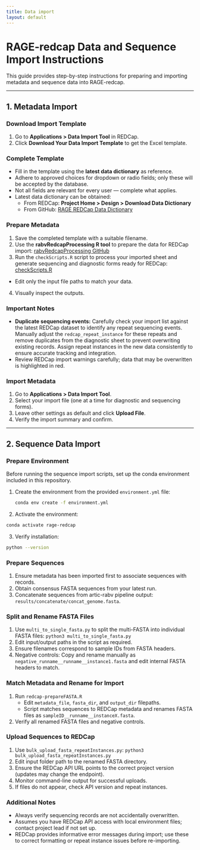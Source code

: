 ```yaml
---
title: Data import
layout: default
---
```


# RAGE-redcap Data and Sequence Import Instructions

This guide provides step-by-step instructions for preparing and importing metadata and sequence data into RAGE-redcap.

---

## 1. Metadata Import

### Download Import Template
1. Go to **Applications > Data Import Tool** in REDCap.
2. Click **Download Your Data Import Template** to get the Excel template.

### Complete Template
- Fill in the template using the **latest data dictionary** as reference. 
- Adhere to approved choices for dropdown or radio fields; only these will be accepted by the database.
- Not all fields are relevant for every user — complete what applies.
- Latest data dictionary can be obtained:
  - From REDCap: **Project Home > Design > Download Data Dictionary**
  - From GitHub: [RAGE REDCap Data Dictionary](https://github.com/RAGE-toolkit/rage-redcap/blob/main/data_dictionaries/RAGEredcap_DataDictionary.csv)

### Prepare Metadata
1. Save the completed template with a suitable filename.
2. Use the **rabvRedcapProcessing R tool** to prepare the data for REDCap import: [rabvRedcapProcessing GitHub](https://github.com/RAGE-toolkit/rabvRedcapProcessing)
3. Run the `checkScripts.R` script to process your imported sheet and generate sequencing and diagnostic forms ready for REDCap: [checkScripts.R](https://github.com/RAGE-toolkit/rabvRedcapProcessing/blob/main/tools/checkScripts.R)
  - Edit only the input file paths to match your data.
4. Visually inspect the outputs.

### Important Notes
- **Duplicate sequencing events:** Carefully check your import list against the latest REDCap dataset to identify any repeat sequencing events. Manually adjust the `redcap_repeat_instance` for these repeats and remove duplicates from the diagnostic sheet to prevent overwriting existing records. Assign repeat instances in the new data consistently to ensure accurate tracking and integration.
- Review REDCap import warnings carefully; data that may be overwritten is highlighted in red.

### Import Metadata
1. Go to **Applications > Data Import Tool**.
2. Select your import file (one at a time for diagnostic and sequencing forms).
3. Leave other settings as default and click **Upload File**.
4. Verify the import summary and confirm.

---

## 2. Sequence Data Import

### Prepare Environment
Before running the sequence import scripts, set up the conda environment included in this repository.

1. Create the environment from the provided `environment.yml` file:
   ```bash
   conda env create -f environment.yml
   ```
2.    Activate the environment:
   ```bash
conda activate rage-redcap
   ```
3.    Verify installation:
   ```bash
python --version
   ```
### Prepare Sequences
1. Ensure metadata has been imported first to associate sequences with records.
2. Obtain consensus FASTA sequences from your latest run.
3. Concatenate sequences from artic-rabv pipeline output: `results/concatenate/concat_genome.fasta`.

### Split and Rename FASTA Files
1. Use `multi_to_single_fasta.py` to split the multi-FASTA into individual FASTA files: `python3 multi_to_single_fasta.py`
2. Edit input/output paths in the script as required.
3. Ensure filenames correspond to sample IDs from FASTA headers.
4. Negative controls: Copy and rename manually as `negative_runname__runname__instance1.fasta` and edit internal FASTA headers to match.

### Match Metadata and Rename for Import
1. Run `redcap-prepareFASTA.R`
   - Edit `metadata_file`, `fasta_dir`, and `output_dir` filepaths.
   - Script matches sequences to REDCap metadata and renames FASTA files as `sampleID__runname__instanceX.fasta`.
2. Verify all renamed FASTA files and negative controls.

### Upload Sequences to REDCap
1. Use `bulk_upload_fasta_repeatInstances.py`: `python3 bulk_upload_fasta_repeatInstances.py`
2. Edit input folder path to the renamed FASTA directory.
3. Ensure the REDCap API URL points to the correct project version (updates may change the endpoint).
4. Monitor command-line output for successful uploads.
5. If files do not appear, check API version and repeat instances.

### Additional Notes
- Always verify sequencing records are not accidentally overwritten.
- Assumes you have REDCap API access with local environment files; contact project lead if not set up.
- REDCap provides informative error messages during import; use these to correct formatting or repeat instance issues before re-importing.

